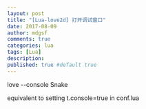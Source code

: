```yaml
---
layout: post
title: "[Lua-love2d] 打开调试窗口"
date: 2017-08-09
author: mdgsf
comments: true
categories: lua
tags: [Lua]
description:
published: true #default true
---
```


love --console Snake

equivalent to setting t.console=true in conf.lua


